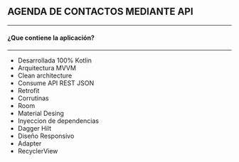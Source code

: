 ## AGENDA DE CONTACTOS MEDIANTE API

------------
#### ¿Que contiene la aplicación?

------------


- Desarrollada 100% Kotlin
- Arquitectura MVVM
- Clean architecture
- Consume API REST JSON
- Retrofit
- Corrutinas
- Room
- Material Desing
- Inyeccion de dependencias
- Dagger Hilt
- Diseño Responsivo
- Adapter
- RecyclerView
